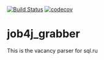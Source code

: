 [![Build Status](https://travis-ci.org/ViyChel/job4j_grabber.svg?branch=master)](https://travis-ci.org/ViyChel/job4j_grabber)
[![codecov](https://codecov.io/gh/ViyChel/job4j_grabber/branch/master/graph/badge.svg)](https://codecov.io/gh/ViyChel/job4j_grabber)

# job4j_grabber
This is the vacancy parser for sql.ru
